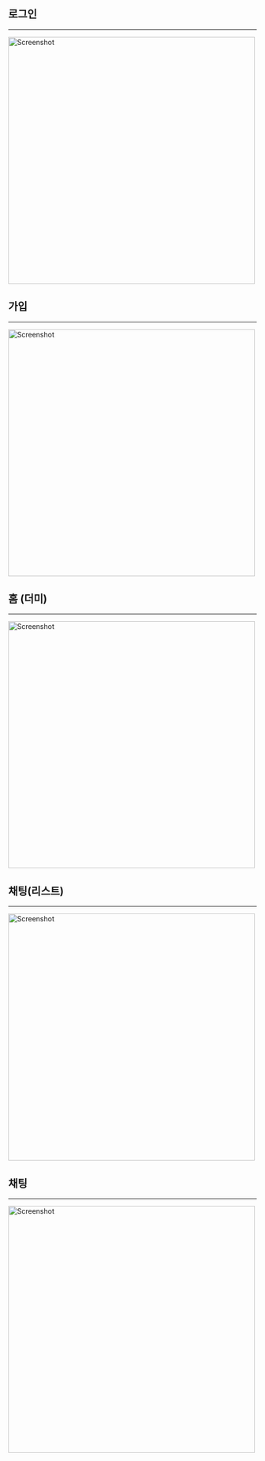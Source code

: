 ## 로그인
---------------
<img src="https://github.com/user-attachments/assets/9cb263cc-4465-467d-99ea-66f3d40e539b" alt="Screenshot" width="500">


## 가입
---------------
<img src="https://github.com/user-attachments/assets/8121b31f-7411-4970-8bae-cdb4c99eed2c" alt="Screenshot" width="500">


## 홈 (더미)

---------------
<img src="https://github.com/user-attachments/assets/ea66b9e0-2914-4289-a53f-aeb9d9d0c698" alt="Screenshot" width="500">


## 채팅(리스트)
---------------
<img src="https://github.com/user-attachments/assets/c6c2e410-2a5d-4058-b70c-396a8cc0fe59" alt="Screenshot" width="500">


## 채팅
---------------
<img src="https://github.com/user-attachments/assets/d8c1b205-50ec-49db-afd3-0d714935781b" alt="Screenshot" width="500">





